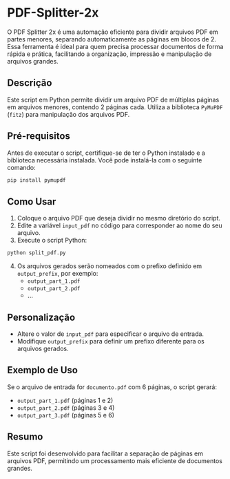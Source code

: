# PDF-Splitter-2x
O PDF Splitter 2x é uma automação eficiente para dividir arquivos PDF em partes menores, separando automaticamente as páginas em blocos de 2. Essa ferramenta é ideal para quem precisa processar documentos de forma rápida e prática, facilitando a organização, impressão e manipulação de arquivos grandes.

## Descrição
Este script em Python permite dividir um arquivo PDF de múltiplas páginas em arquivos menores, contendo 2 páginas cada. Utiliza a biblioteca `PyMuPDF` (`fitz`) para manipulação dos arquivos PDF.

## Pré-requisitos
Antes de executar o script, certifique-se de ter o Python instalado e a biblioteca necessária instalada. Você pode instalá-la com o seguinte comando:

```bash
pip install pymupdf
```

## Como Usar
1. Coloque o arquivo PDF que deseja dividir no mesmo diretório do script.
2. Edite a variável `input_pdf` no código para corresponder ao nome do seu arquivo.
3. Execute o script Python:

```bash
python split_pdf.py
```

4. Os arquivos gerados serão nomeados com o prefixo definido em `output_prefix`, por exemplo:
   - `output_part_1.pdf`
   - `output_part_2.pdf`
   - ...

## Personalização
- Altere o valor de `input_pdf` para especificar o arquivo de entrada.
- Modifique `output_prefix` para definir um prefixo diferente para os arquivos gerados.

## Exemplo de Uso
Se o arquivo de entrada for `documento.pdf` com 6 páginas, o script gerará:
- `output_part_1.pdf` (páginas 1 e 2)
- `output_part_2.pdf` (páginas 3 e 4)
- `output_part_3.pdf` (páginas 5 e 6)

## Resumo
Este script foi desenvolvido para facilitar a separação de páginas em arquivos PDF, permitindo um processamento mais eficiente de documentos grandes.


